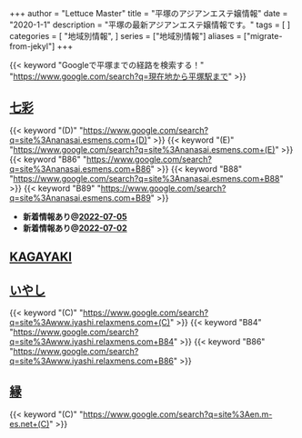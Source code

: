 +++
author = "Lettuce Master"
title = "平塚のアジアンエステ嬢情報"
date = "2020-1-1"
description = "平塚の最新アジアンエステ嬢情報です。"
tags = [
]
categories = [
    "地域別情報",
]
series = ["地域別情報"]
aliases = ["migrate-from-jekyl"]
+++

{{< keyword "Googleで平塚までの経路を検索する！" "https://www.google.com/search?q=現在地から平塚駅まで" >}}

## [七彩](http://nanasai.esmens.com/)
{{< keyword "(D)" "https://www.google.com/search?q=site%3Ananasai.esmens.com+(D)" >}} {{< keyword "(E)" "https://www.google.com/search?q=site%3Ananasai.esmens.com+(E)" >}} {{< keyword "B86" "https://www.google.com/search?q=site%3Ananasai.esmens.com+B86" >}} {{< keyword "B88" "https://www.google.com/search?q=site%3Ananasai.esmens.com+B88" >}} {{< keyword "B89" "https://www.google.com/search?q=site%3Ananasai.esmens.com+B89" >}} 

- **新着情報あり@[2022-07-05](/post/2022-07-05)**
- **新着情報あり@[2022-07-02](/post/2022-07-02)**
## [KAGAYAKI](https://r.goope.jp/kagayakiriraku)


## [いやし](http://www.iyashi.relaxmens.com/)
{{< keyword "(C)" "https://www.google.com/search?q=site%3Awww.iyashi.relaxmens.com+(C)" >}} {{< keyword "B84" "https://www.google.com/search?q=site%3Awww.iyashi.relaxmens.com+B84" >}} {{< keyword "B86" "https://www.google.com/search?q=site%3Awww.iyashi.relaxmens.com+B86" >}} 

## [縁](http://en.m-es.net/)
{{< keyword "(C)" "https://www.google.com/search?q=site%3Aen.m-es.net+(C)" >}} 

